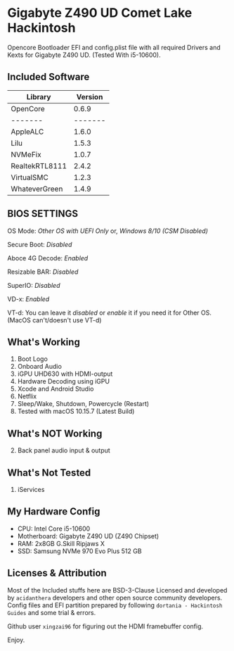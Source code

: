 # Gigabyte Z490 UD Comet Lake Hackintosh

Opencore Bootloader EFI and config.plist file with all required Drivers and Kexts for Gigabyte Z490 UD. (Tested With i5-10600).

## Included Software

| Library        | Version |
| -------------- | ------- |
| OpenCore       | 0.6.9   |
| -------        | ------- |
| AppleALC       | 1.6.0   |
| Lilu           | 1.5.3   |
| NVMeFix        | 1.0.7   |
| RealtekRTL8111 | 2.4.2   |
| VirtualSMC     | 1.2.3   |
| WhateverGreen  | 1.4.9   |

## BIOS SETTINGS

OS Mode: _Other OS with UEFI Only_ or, _Windows 8/10 (CSM Disabled)_

Secure Boot: _Disabled_

Aboce 4G Decode: _Enabled_

Resizable BAR: _Disabled_

SuperIO: _Disabled_

VD-x: _Enabled_

VT-d: You can leave it _disabled_ or _enable_ it if you need it for Other OS. (MacOS can't/doesn't use VT-d)

## What's Working

1. Boot Logo
2. Onboard Audio
3. iGPU UHD630 with HDMI-output
4. Hardware Decoding using iGPU
5. Xcode and Android Studio
6. Netflix
7. Sleep/Wake, Shutdown, Powercycle (Restart)
8. Tested with macOS 10.15.7 (Latest Build)

## What's NOT Working

2. Back panel audio input & output

## What's Not Tested

1. iServices

## My Hardware Config

- CPU: Intel Core i5-10600
- Motherboard: Gigabyte Z490 UD (Z490 Chipset)
- RAM: 2x8GB G.Skill Ripjaws X
- SSD: Samsung NVMe 970 Evo Plus 512 GB

## Licenses & Attribution

Most of the Included stuffs here are BSD-3-Clause Licensed and developed by `acidanthera` developers and other open source community developers. Config files and EFI partition prepared by following `dortania - Hackintosh Guides` and some trial & errors.

Github user `xingzai96` for figuring out the HDMI framebuffer config.

Enjoy.

